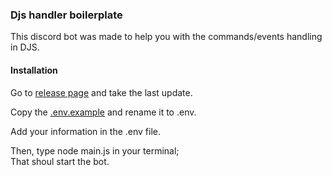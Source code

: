 ### Djs handler boilerplate

This discord bot was made to help you with the commands/events handling in DJS.

#### Installation

Go to [release page](https://github.com/nuageeee/djs-boilerplate/releases) and take the last update.

Copy the [.env.example](https://github.com/nuageeee/djs-boilerplate/blob/master/.env.example) and rename it to .env.

Add your information in the .env file.

Then, type node main.js in your terminal;\
That shoul start the bot.